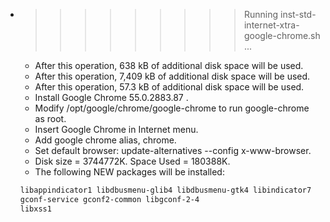 * >>>>>>>>> Running inst-std-internet-xtra-google-chrome.sh ...
  * After this operation, 638 kB of additional disk space will be used.
  * After this operation, 7,409 kB of additional disk space will be used.
  * After this operation, 57.3 kB of additional disk space will be used.
  * Install Google Chrome 55.0.2883.87 .
  * Modify /opt/google/chrome/google-chrome to run google-chrome as root.
  * Insert Google Chrome in Internet menu.
  * Add google chrome alias, chrome.
  * Set default browser: update-alternatives --config x-www-browser.
  * Disk size = 3744772K. Space Used = 180388K.
  * The following NEW packages will be installed:
  ```bash
  libappindicator1 libdbusmenu-glib4 libdbusmenu-gtk4 libindicator7
  gconf-service gconf2-common libgconf-2-4
  libxss1
  ```
